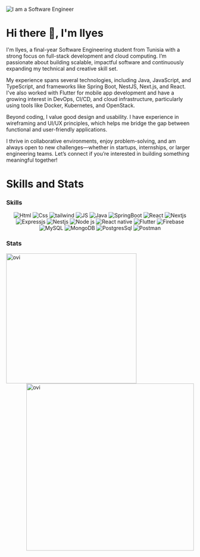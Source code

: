 ![I am a Software Engineer](https://media.licdn.com/dms/image/v2/D4D16AQGG16AxPMagug/profile-displaybackgroundimage-shrink_350_1400/profile-displaybackgroundimage-shrink_350_1400/0/1719330300059?e=1758758400&v=beta&t=6oqK2x73SvkKJ1uUxWGARfm_UCQ7dXFu9MS12-yY3Vw)
# Hi there 👋, I'm Ilyes
I'm Ilyes, a final-year Software Engineering student from Tunisia with a strong focus on full-stack development and cloud computing. I’m passionate about building scalable, impactful software and continuously expanding my technical and creative skill set.

My experience spans several technologies, including Java, JavaScript, and TypeScript, and frameworks like Spring Boot, NestJS, Next.js, and React. I've also worked with Flutter for mobile app development and have a growing interest in DevOps, CI/CD, and cloud infrastructure, particularly using tools like Docker, Kubernetes, and OpenStack.

Beyond coding, I value good design and usability. I have experience in wireframing and UI/UX principles, which helps me bridge the gap between functional and user-friendly applications.

I thrive in collaborative environments, enjoy problem-solving, and am always open to new challenges—whether in startups, internships, or larger engineering teams. Let’s connect if you’re interested in building something meaningful together!
# Skills and Stats
### Skills 
<div align="center">
  
![Html](https://img.shields.io/badge/Html-%230175C2.svg?style=for-the-badge&logo=Html&logoColor=white)
![Css](https://img.shields.io/badge/Css-%230175C2.svg?style=for-the-badge&logo=Css&logoColor=white)
![tailwind](https://img.shields.io/badge/tailwind-%230175C2.svg?style=for-the-badge&logo=tailwind&logoColor=white)
![JS](https://img.shields.io/badge/javascript-%230095D5.svg?style=for-the-badge&logo=javascript&logoColor=white) 
![Java](https://img.shields.io/badge/java-%23ED8B00.svg?style=for-the-badge&logo=java&logoColor=white)
![SpringBoot](https://img.shields.io/badge/SpringBoot-%23ED8B00.svg?style=for-the-badge&logo=java&logoColor=white)
![React](https://img.shields.io/badge/React-%2302569B.svg?style=for-the-badge&logo=React&logoColor=white) 
![Nextjs](https://img.shields.io/badge/next-%23ED8B00.svg?style=for-the-badge&logo=next) 
![Expressjs](https://img.shields.io/badge/express-%23ED8B00.svg?style=for-the-badge&logo=express) 
![Nestjs](https://img.shields.io/badge/nest-%23ED8B00.svg?style=for-the-badge&logo=nest) 
![Node js](https://img.shields.io/badge/Node-F38020?style=for-the-badge&logo=Node&logoColor=white)
![React native](https://img.shields.io/badge/ReactNative-%23FF9900.svg?style=for-the-badge&logo=react-aws&logoColor=white)
![Flutter](https://img.shields.io/badge/flutter-%23FF9900.svg?style=for-the-badge&logo=flutter&logoColor=white)
![Firebase](https://img.shields.io/badge/firebase-%23039BE5.svg?style=for-the-badge&logo=firebase) 
![MySQL](https://img.shields.io/badge/mysql-%2300f.svg?style=for-the-badge&logo=mysql&logoColor=white) 
![MongoDB](https://img.shields.io/badge/MongoDB-%234ea94b.svg?style=for-the-badge&logo=mongodb&logoColor=white) 
![PostgresSql](https://img.shields.io/badge/PostgresSql-%234ea94b.svg?style=for-the-badge&logo=postgressql&logoColor=white) 
![Postman](https://img.shields.io/badge/Postman-FF6C37?style=for-the-badge&logo=postman&logoColor=white)

</div>

### Stats
<p align="center">
<p><img align="left" src="https://github-readme-stats.vercel.app/api/top-langs?username=ilyesarous&show_icons=true&layout=compact&locale=en&theme=tokyonight" width="350px" alt="ovi" /></p>
<p>&nbsp;<img align="right" src="https://github-readme-stats.vercel.app/api?username=ilyesarous&show_icons=true&locale=en&theme=tokyonight" width="450px" alt="ovi" /></p>
</p>

